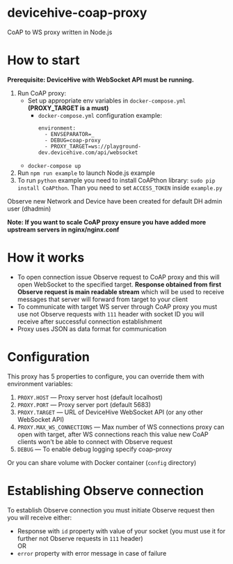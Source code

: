 # devicehive-coap-proxy
CoAP to WS proxy written in Node.js

# How to start
**Prerequisite: DeviceHive with WebSocket API must be running.**

1. Run CoAP proxy:
    - Set up appropriate env variables in `docker-compose.yml` **(PROXY_TARGET is a must)**
        - `docker-compose.yml` configuration example:
            ```
            environment:
              - ENVSEPARATOR=_
              - DEBUG=coap-proxy
              - PROXY_TARGET=ws://playground-dev.devicehive.com/api/websocket
            ```
    - `docker-compose up`
2. Run `npm run example` to launch Node.js example
3. To run `python` example you need to install CoAPthon library: `sudo pip install CoAPthon`. Than you need to set `ACCESS_TOKEN` inside `example.py`

Observe new Network and Device have been created for default DH admin user (dhadmin)

**Note: If you want to scale CoAP proxy ensure you have added more upstream servers in nginx/nginx.conf**

# How it works
- To open connection issue Observe request to CoAP proxy and this will open WebSocket to the specified target. **Response obtained from first Observe request is main readable stream** which will be used to receive messages that server will forward from target to your client
- To communicate with target WS server through CoAP proxy you must use not Observe requests with `111` header with socket ID you will receive after successful connection establishment
- Proxy uses JSON as data format for communication

# Configuration
This proxy has 5 properties to configure, you can override them with environment variables:
1. `PROXY.HOST` — Proxy server host (default localhost)
2. `PROXY.PORT` — Proxy server port (default 5683)
3. `PROXY.TARGET` — URL of DeviceHive WebSocket API (or any other WebSocket API)
4. `PROXY.MAX_WS_CONNECTIONS` — Max number of WS connections proxy can open with target, after WS connections reach this value new CoAP clients won't be able to connect with Observe request
5. `DEBUG` — To enable debug logging specify coap-proxy

Or you can share volume with Docker container (`config` directory)

# Establishing Observe connection
To establish Observe connection you must initiate Observe request then you will receive either:
- Response with `id` property with value of your socket (you must use it for further not Observe requests in `111` header)
<br /> OR
- `error` property with error message in case of failure
